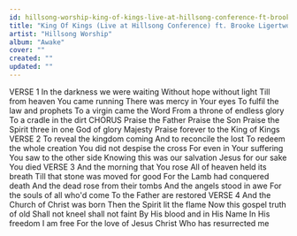 ```yaml
---
id: hillsong-worship-king-of-kings-live-at-hillsong-conference-ft-brooke-ligertwood
title: "King Of Kings (Live at Hillsong Conference) ft. Brooke Ligertwood"
artist: "Hillsong Worship"
album: "Awake"
cover: ""
created: ""
updated: ""
---
```


VERSE 1
In the darkness we were waiting
Without hope without light
Till from heaven You came running
There was mercy in Your eyes
To fulfil the law and prophets
To a virgin came the Word
From a throne of endless glory
To a cradle in the dirt
CHORUS
Praise the Father
Praise the Son
Praise the Spirit three in one
God of glory
Majesty
Praise forever to the King of Kings
VERSE 2
To reveal the kingdom coming
And to reconcile the lost
To redeem the whole creation
You did not despise the cross
For even in Your suffering
You saw to the other side
Knowing this was our salvation
Jesus for our sake You died
VERSE 3
And the morning that You rose
All of heaven held its breath
Till that stone was moved for good
For the Lamb had conquered death
And the dead rose from their tombs
And the angels stood in awe
For the souls of all who'd come
To the Father are restored
VERSE 4
And the Church of Christ was born
Then the Spirit lit the flame
Now this gospel truth of old
Shall not kneel shall not faint
By His blood and in His Name
In His freedom I am free
For the love of Jesus Christ
Who has resurrected me